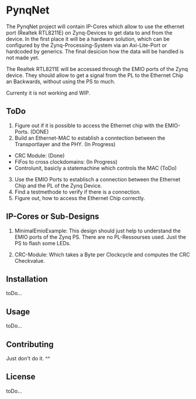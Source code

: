 # PynqNet

The PynqNet project will contain IP-Cores which allow to use the ethernet port (Realtek RTL8211E) on Zynq-Devices to get data to
and from the device. In the first place it will be a hardware solution, which can be configured by the Zynq-Processing-System via 
an Axi-Lite-Port or hardcoded by generics. The final desicion how the data will be handled is not made yet.

The Realtek RTL8211E will be accessed through the EMIO ports of the Zynq device. They should allow to get a signal from the PL to the 
Ethernet Chip an Backwards, without using the PS to much.  

Currenty it is not working and WIP.

## ToDo

1. Figure out if it is possible to access the Ethernet chip with the EMIO-Ports. (DONE)
2. Build an Ethernet-MAC to establish a conntection between the Transportlayer and the PHY. (In Progress)
  - CRC Module: (Done)
  - FiFos to cross clockdomains: (In Progress)
  - Controlunit, basicly a statemachine which controls the MAC (ToDo)
3. Use the EMIO Ports to establisch a connection between the Ethernet Chip and the PL of the Zynq Device. 
4. Find a testmethode to verify if there is a connection. 
5. Figure out, how to access the Ethernet Chip correctly.

## IP-Cores or Sub-Designs

1. MinimalEmioExample: This design should just help to understand the EMIO ports of the Zynq PS. There are no PL-Ressourses used. 
Just the PS to flash some LEDs.

2. CRC-Module: Which takes a Byte per Clockcycle and computes the CRC Checkvalue.

## Installation

toDo...

## Usage

toDo...

## Contributing

Just don't do it. ^^

## License
toDo...
